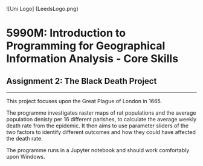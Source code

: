 ![Uni Logo] (LeedsLogo.png)
# 5990M: Introduction to Programming for Geographical Information Analysis - Core Skills
## Assignment 2: The Black Death Project
------------------------------------
This project focuses upon the Great Plague of London in 1665. 

The programme investigates raster maps of rat populations and the average population denisty per 16 different parishes, to calculate the average weekly death rate from the epidemic. It then aims to use parameter sliders of the two factors to identify different outcomes and how they could have affected the death rate.

The programme runs in a Jupyter notebook and should work comfortably upon Windows. 
